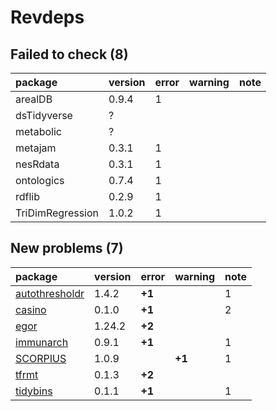 # Revdeps

## Failed to check (8)

|package          |version |error |warning |note |
|:----------------|:-------|:-----|:-------|:----|
|arealDB          |0.9.4   |1     |        |     |
|dsTidyverse      |?       |      |        |     |
|metabolic        |?       |      |        |     |
|metajam          |0.3.1   |1     |        |     |
|nesRdata         |0.3.1   |1     |        |     |
|ontologics       |0.7.4   |1     |        |     |
|rdflib           |0.2.9   |1     |        |     |
|TriDimRegression |1.0.2   |1     |        |     |

## New problems (7)

|package        |version |error  |warning |note |
|:--------------|:-------|:------|:-------|:----|
|[autothresholdr](problems.md#autothresholdr)|1.4.2   |__+1__ |        |1    |
|[casino](problems.md#casino)|0.1.0   |__+1__ |        |2    |
|[egor](problems.md#egor)|1.24.2  |__+2__ |        |     |
|[immunarch](problems.md#immunarch)|0.9.1   |__+1__ |        |1    |
|[SCORPIUS](problems.md#scorpius)|1.0.9   |       |__+1__  |1    |
|[tfrmt](problems.md#tfrmt)|0.1.3   |__+2__ |        |     |
|[tidybins](problems.md#tidybins)|0.1.1   |__+1__ |        |1    |

